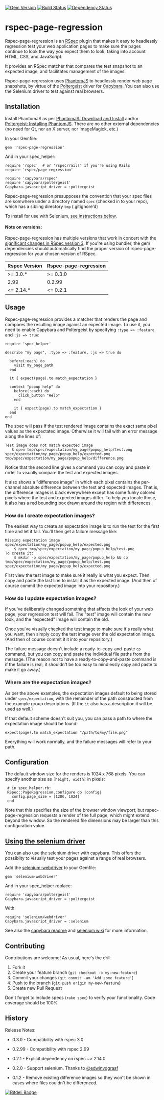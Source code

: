 
[![Gem Version](https://badge.fury.io/rb/rspec-page-regression.png)](http://badge.fury.io/rb/rspec-page-regression)
[![Build Status](https://secure.travis-ci.org/ronen/rspec-page-regression.png)](http://travis-ci.org/ronen/rspec-page-regression) 
[![Dependency Status](https://gemnasium.com/ronen/rspec-page-regression.png)](https://gemnasium.com/ronen/rspec-page-regression)

# rspec-page-regression


Rspec-page-regression is an [RSpec](https://github.com/rspec/rspec) plugin
that makes it easy to headlessly regression test your web application pages to make sure the pages continue to look the way you expect them to look, taking into account HTML, CSS, and JavaScript.

It provides an RSpec matcher that compares the test snapshot to an expected image, and facilitates management of the images.

Rspec-page-regression uses [PhantomJS](http://www.phantomjs.org/) to headlessly render web page snapshots, by virtue of the [Poltergeist](https://github.com/jonleighton/poltergeist) driver for [Capybara](https://github.com/jnicklas/capybara).  You can also use the Selenium driver to test against real browsers.


## Installation


Install PhantomJS as per [PhantomJS: Download and Install](http://phantomjs.org/download.html) and/or [Poltergeist: Installing PhantomJS](https://github.com/jonleighton/poltergeist#installing-phantomjs).  There are no other external dependencies (no need for Qt, nor an X server, nor ImageMagick, etc.)

In your Gemfile:

    gem 'rspec-page-regression'

And in your spec_helper:

    require 'rspec'  # or 'rspec/rails' if you're using Rails
    require 'rspec/page-regression'
    
	require 'capybara/rspec'
	require 'capybara/poltergeist'
	Capybara.javascript_driver = :poltergeist

Rspec-page-regression presupposes the convention that your spec files are somwhere under a directory named `spec` (checked in to your repo), which has a sibling directory `tmp` (.gitignore'd)

To install for use with Selenium, [see instructions below](#selenium).

#### Note on versions:
Rspec-page-regression has multiple versions that work in concert with the [significant changes in RSpec version 3](http://myronmars.to/n/dev-blog/2013/07/the-plan-for-rspec-3).  If you're using bundler, the gem dependencies should automatically find the proper version of rspec-page-regression for your chosen version of RSpec. 

| Rspec Version | Rspec-page-regression |
| ------------- | --------------------- |
| >= 3.0.*      | >= 0.3.0				 |
| 2.99          | 0.2.99                |
| <= 2.14.*     | <= 0.2.1              |


## Usage

Rspec-page-regression provides a matcher that renders the page and compares
the resulting image against an expected image.  To use it, you need to enable Capybara and Poltergeist by specifying `:type => :feature` and `:js => true`:

    require 'spec_helper'
    
    describe "my page", :type => :feature, :js => true do

      before(:each) do
        visit my_page_path
      end

      it { expect(page).to match_expectation }

      context "popup help" do
        before(:each) do
          click_button "Help"
        end

        it { expect(page).to match_expectation }
      end
    end
    
The spec will pass if the test rendered image contains the  exact same pixel values as the expectated image.  Otherwise it will fail with an error message along the lines of:

    Test image does not match expected image
       $ open tmp/spec/expectation/my_page/popup_help/test.png spec/expectation/my_page/popup_help/expected.png tmp/spec/expectation/my_page/popup_help/difference.png

Notice that the second line gives a command you can copy and paste in order to visually compare the test and expected images.

It also shows a "difference image" in which each pixel contains the per-channel absolute difference between the test and expected images.  That is, the difference images is black everywhere except has some funky colored pixels where the test and expected images differ.  To help you locate those, it also has a red bounding box drawn around the region with differences.

### How do I create expectation images?

The easiest way to create an expectation image is to run the test for the first time and let it fail.  You'll then get a failure message like:

    Missing expectation image spec/expectation/my_page/popup_help/expected.png
        $ open tmp/spec/expectation/my_page/popup_help/test.png
    To create it:
        $ mkdir -p spec/expectation/my_page/popup_help && cp tmp/spec/expectation/my_page/popup_help/test.png spec/expectation/my_page/popup_help/expected.png

First view the test image to make sure it really is what you expect.  Then copy and paste the last line to install it as the expected image.  (And then of course commit the expected image into your repository.)

### How do I update expectation images?

If you've deliberatly changed something that affects the look of your web page, your regression test will fail.  The "test" image will contain the new look, and the "expected" image will contain the old.

Once you've visually checked the test image to make sure it's really what you want, then simply copy the test image over the old expectation image.  (And then of course commit it it into your repository.)

The failure message doesn't include a ready-to-copy-and-paste `cp` command, but you can copy and paste the individual file paths from the message.  (The reason not to have a ready-to-copy-and-paste command is if the failure is real, it shouldn't be too easy to mindlessly copy and paste to make it go away.)

### Where are the expectation images?

As per the above examples, the expectation images default to being stored under `spec/expectation`, with the remainder of the path constructed from the example group descriptions. (If the `it` also has a description it will be used as well.)

If that default scheme doesn't suit you, you can pass a path to where the expectation image should be found:

    expect(page).to match_expectation "/path/to/my/file.png"

Everything will work normally, and the failure messages will refer to your path.

## Configuration

The default window size for the renders is 1024 x 768 pixels.  You can specify another size as `[height, width]` in pixels:

     # in spec_helper.rb:
     RSpec::PageRegression.configure do |config|
       config.page_size = [1280, 1024]
     end

Note that this specifies the size of the browser window viewport; but rspec-page-regression requests a render of the full page, which might extend beyond the window.  So the rendered file dimensions may be larger than this configuration value.

## [Using the selenium driver](id:selenium)

You can also use the selenium driver with capybara. This offers the possiblity to visually test your pages against a range of real browsers. 

Add the [selenium-webdriver](https://rubygems.org/gems/selenium-webdriver) to your Gemfile:

    gem 'selenium-webdriver'

And in your spec_helper replace:

    require 'capybara/poltergeist'
    Capybara.javascript_driver = :poltergeist

With:

    require 'selenium/webdriver'
    Capybara.javascript_driver = :selenium


See also the [capybara readme](https://github.com/jnicklas/capybara#selenium) and [selenium wiki](https://code.google.com/p/selenium/wiki/RubyBindings) for more information.

## Contributing

Contributions are welcome!  As usual, here's the drill:

1. Fork it
2. Create your feature branch (`git checkout -b my-new-feature`)
3. Commit your changes (`git commit -am 'Add some feature'`)
4. Push to the branch (`git push origin my-new-feature`)
5. Create new Pull Request

Don't forget to include specs (`rake spec`) to verify your functionality.  Code coverage should be 100%

## History

Release Notes:

* 0.3.0 - Compatibility with rspec 3.0

* 0.2.99 - Compatibility with rspec 2.99

* 0.2.1 - Explicit dependency on rspec ~> 2.14.0

* 0.2.0 - Support selenium.  Thanks to [@edwinvdgraaf](https://github.com/edwinvdgraaf)

* 0.1.2 - Remove existing difference images so they won't be shown in cases where files couldn't be differenced.


[![Bitdeli Badge](https://d2weczhvl823v0.cloudfront.net/ronen/rspec-page-regression/trend.png)](https://bitdeli.com/free "Bitdeli Badge")

